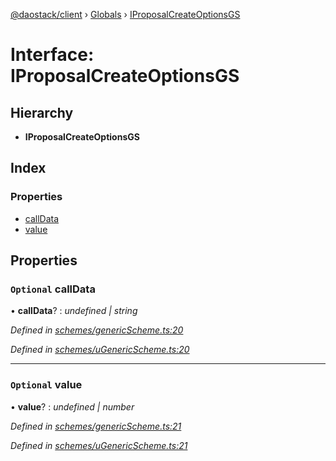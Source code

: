 [@daostack/client](../README.md) › [Globals](../globals.md) › [IProposalCreateOptionsGS](iproposalcreateoptionsgs.md)

# Interface: IProposalCreateOptionsGS

## Hierarchy

* **IProposalCreateOptionsGS**

## Index

### Properties

* [callData](iproposalcreateoptionsgs.md#optional-calldata)
* [value](iproposalcreateoptionsgs.md#optional-value)

## Properties

### `Optional` callData

• **callData**? : *undefined | string*

*Defined in [schemes/genericScheme.ts:20](https://github.com/daostack/client/blob/0eadcce/src/schemes/genericScheme.ts#L20)*

*Defined in [schemes/uGenericScheme.ts:20](https://github.com/daostack/client/blob/0eadcce/src/schemes/uGenericScheme.ts#L20)*

___

### `Optional` value

• **value**? : *undefined | number*

*Defined in [schemes/genericScheme.ts:21](https://github.com/daostack/client/blob/0eadcce/src/schemes/genericScheme.ts#L21)*

*Defined in [schemes/uGenericScheme.ts:21](https://github.com/daostack/client/blob/0eadcce/src/schemes/uGenericScheme.ts#L21)*
